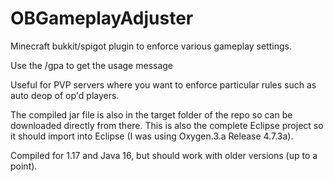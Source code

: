 # OBGameplayAdjuster
Minecraft bukkit/spigot plugin to enforce various gameplay settings.

Use the /gpa to get the usage message

Useful for PVP servers where you want to enforce particular rules such as auto deop of op'd players.

The compiled jar file is also in the target folder of the repo so can be downloaded directly from there. This is also the complete Eclipse project so it should import into Eclipse (I was using Oxygen.3.a Release 4.7.3a).

Compiled for 1.17 and Java 16, but should work with older versions (up to a point).
